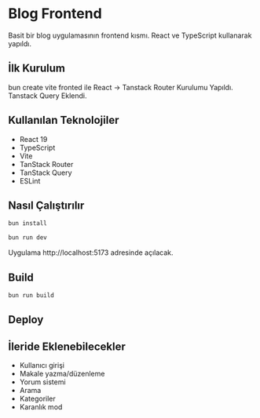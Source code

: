 # Blog Frontend

Basit bir blog uygulamasının frontend kısmı. React ve TypeScript kullanarak yapıldı.


## İlk Kurulum

bun create vite fronted ile React -> Tanstack Router Kurulumu Yapıldı. Tanstack Query Eklendi.

## Kullanılan Teknolojiler

- React 19
- TypeScript  
- Vite
- TanStack Router
- TanStack Query
- ESLint

## Nasıl Çalıştırılır

```bash
bun install

bun run dev
```

Uygulama http://localhost:5173 adresinde açılacak.

## Build

```bash
bun run build
```

## Deploy


## İleride Eklenebilecekler

- Kullanıcı girişi
- Makale yazma/düzenleme
- Yorum sistemi
- Arama
- Kategoriler
- Karanlık mod
